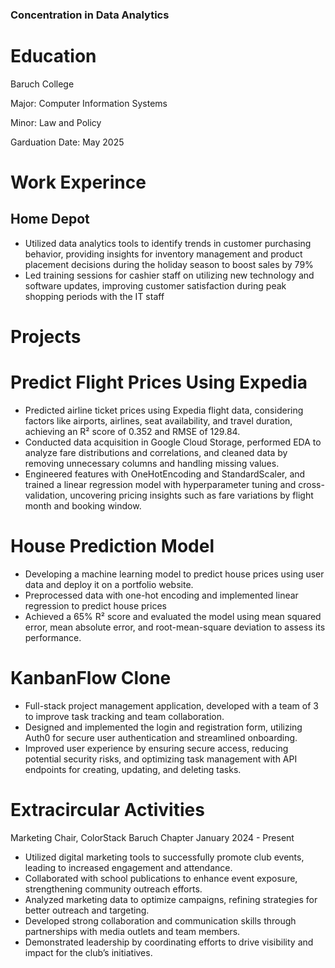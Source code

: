 ### Concentration in Data Analytics 

# Education

Baruch College

Major: Computer Information Systems 

Minor: Law and Policy

Garduation Date: May 2025 

# Work Experince 

## Home Depot 
- Utilized data analytics tools to identify trends in customer purchasing behavior, providing insights for inventory
management and product placement decisions during the holiday season to boost sales by 79%
- Led training sessions for cashier staff on utilizing new technology and software updates, improving customer
satisfaction during peak shopping periods with the IT staff

# Projects


# Predict Flight Prices Using Expedia 

- Predicted airline ticket prices using Expedia flight data, considering factors like airports, airlines, seat availability, and travel duration, achieving an R² score of 0.352 and RMSE of 129.84.
- Conducted data acquisition in Google Cloud Storage, performed EDA to analyze fare distributions and correlations, and cleaned data by removing unnecessary columns and handling missing values.
- Engineered features with OneHotEncoding and StandardScaler, and trained a linear regression model with hyperparameter tuning and cross-validation, uncovering pricing insights such as fare variations by flight month and booking window.

# House Prediction Model

- Developing a machine learning model to predict house prices using user data and deploy it on
a portfolio website.
- Preprocessed data with one-hot encoding and implemented linear regression to predict
house prices
- Achieved a 65% R² score and evaluated the model using mean squared error, mean
absolute error, and root-mean-square deviation to assess its performance.

# KanbanFlow Clone

- Full-stack project management application, developed with a team of 3 to improve task tracking
and team collaboration.
- Designed and implemented the login and registration form, utilizing Auth0 for secure user
authentication and streamlined onboarding.
- Improved user experience by ensuring secure access, reducing potential security risks, and
optimizing task management with API endpoints for creating, updating, and deleting tasks.

# Extracircular Activities 

Marketing Chair, ColorStack Baruch Chapter January 2024 - Present

- Utilized digital marketing tools to successfully promote club events, leading to increased
engagement and attendance.
- Collaborated with school publications to enhance event exposure, strengthening community
outreach efforts.
- Analyzed marketing data to optimize campaigns, refining strategies for better outreach and
targeting.
- Developed strong collaboration and communication skills through partnerships with media
outlets and team members.
- Demonstrated leadership by coordinating efforts to drive visibility and impact for the club’s
initiatives.


